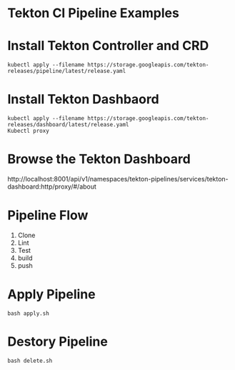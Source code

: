 # Tekton CI Pipeline Examples

# Install Tekton Controller and CRD
```
kubectl apply --filename https://storage.googleapis.com/tekton-releases/pipeline/latest/release.yaml
```

# Install Tekton Dashbaord
```
kubectl apply --filename https://storage.googleapis.com/tekton-releases/dashboard/latest/release.yaml
Kubectl proxy

```
# Browse the Tekton Dashboard
http://localhost:8001/api/v1/namespaces/tekton-pipelines/services/tekton-dashboard:http/proxy/#/about 

# Pipeline Flow
1. Clone
2. Lint
3. Test
4. build
5. push 

# Apply Pipeline 
```
bash apply.sh

```

# Destory Pipeline
```
bash delete.sh

```